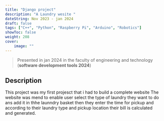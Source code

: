 ```yaml
---
title: "Django project"
description: "A Laundry wesite "
dateString: Nov 2023 - jan 2024
draft: false
tags: ["C++", "Python", "Raspberry Pi", "Arduino", "Robotics"]
showToc: false
weight: 208
cover:
    image: ""
--- 
```

> Presented in jan 2024 in the faculty of engineering and technology (**software development tools 2024**)




## Description

This project was my first projesct that i had to build a complete website
The website was mend to enable user select the type of laundry they want to do ans add it in thhe launndry basket then they enter the time for pickup and according to their laundry type and pickup location their bill is calculated and generated.
